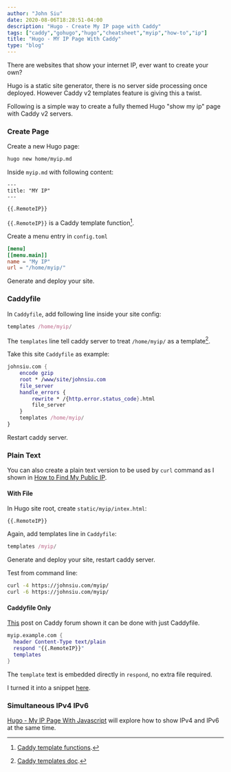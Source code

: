 ```yaml
---
author: "John Siu"
date: 2020-08-06T18:28:51-04:00
description: "Hugo - Create My IP page with Caddy"
tags: ["caddy","gohugo","hugo","cheatsheet","myip","how-to","ip"]
title: "Hugo - MY IP Page With Caddy"
type: "blog"
---
```

There are websites that show your internet IP, ever want to create your own?
<!--more-->
Hugo is a static site generator, there is no server side processing once deployed. However Caddy v2 templates feature is giving this a twist.

Following is a simple way to create a fully themed Hugo "show my ip" page with Caddy v2 servers.

### Create Page

Create a new Hugo page:

```sh
hugo new home/myip.md
```

Inside `myip.md` with following content:

```Handlebars
---
title: "MY IP"
---

{{.RemoteIP}}
```

`{{.RemoteIP}}` is a Caddy template function[^1].

Create a menu entry in `config.toml`

```toml
[menu]
[[menu.main]]
name = "My IP"
url = "/home/myip/"
```

Generate and deploy your site.

### Caddyfile

In `Caddyfile`, add following line inside your site config:

```nix
templates /home/myip/
```

The `templates` line tell caddy server to treat `/home/myip/` as a template[^2].

Take this site `Caddyfile` as example:

```nix
johnsiu.com {
	encode gzip
	root * /www/site/johnsiu.com
	file_server
	handle_errors {
		rewrite * /{http.error.status_code}.html
		file_server
	}
	templates /home/myip/
}
```

Restart caddy server.

### Plain Text

You can also create a plain text version to be used by `curl` command as I shown in [How to Find My Public IP](/blog/myip/).

#### With File

In Hugo site root, create `static/myip/intex.html`:

```Handlebars
{{.RemoteIP}}
```

Again, add templates line in `Caddyfile`:

```nix
templates /myip/
```

Generate and deploy your site, restart caddy server.

Test from command line:

```sh
curl -4 https://johnsiu.com/myip/
curl -6 https://johnsiu.com/myip/
```

#### Caddyfile Only

[This](//caddy.community/t/caddy-server-that-returns-only-ip-address-as-text/6928) post on Caddy forum shown it can be done with just Caddyfile.

```nix
myip.example.com {
  header Content-Type text/plain
  respond "{{.RemoteIP}}"
  templates
}
```

The `template` text is embedded directly in `respond`, no extra file required.

I turned it into a snippet [here](/blog/caddyfile/#my-ip).

### Simultaneous IPv4 IPv6

[Hugo - My IP Page With Javascript](/blog/hugo-caddy-myip-js/) will explore how to show IPv4 and IPv6 at the same time.

[^1]: [Caddy template functions](//caddyserver.com/docs/modules/http.handlers.templates).
[^2]: [Caddy templates doc](//caddyserver.com/docs/caddyfile/directives/templates#templates).